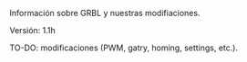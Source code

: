 Información sobre GRBL y nuestras modifiaciones.

Versión: 1.1h

TO-DO: modificaciones (PWM, gatry, homing, settings, etc.).
